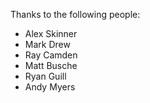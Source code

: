 Thanks to the following people:

* Alex Skinner
* Mark Drew
* Ray Camden
* Matt Busche
* Ryan Guill
* Andy Myers